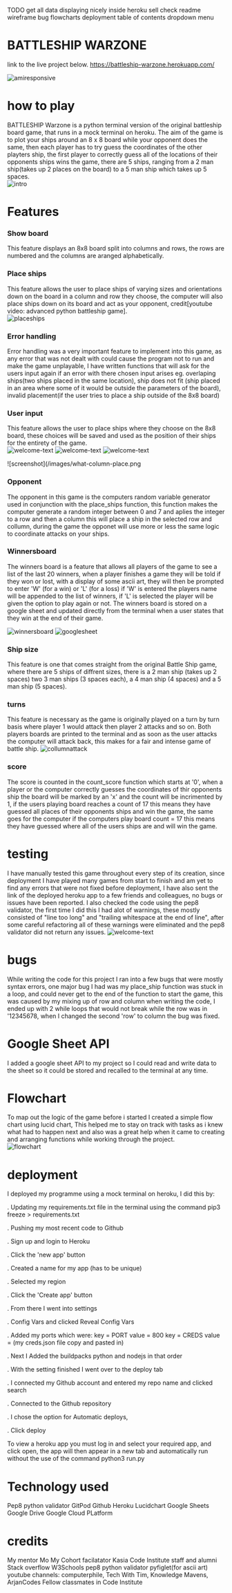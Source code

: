 TODO
get all data displaying nicely inside heroku 
sell check
readme
wireframe
bug
flowcharts
deployment
table of contents 
dropdown menu

# BATTLESHIP WARZONE

link to the live project below.
https://battleship-warzone.herokuapp.com/

![amiresponsive](/images/Screenshot%202022-04-15%20at%2012.12.16.png)

# how to play
BATTLESHIP Warzone is a python terminal version of the original battleship board game, that runs in a mock terminal on heroku.
The aim of the game is to plot your ships around an 8 x 8 board while your opponent does the same, then each player has to try guess the coordinates of the other playters ship, the first player to correctly guess all of the locations of their opponents ships wins the game, there are 5 ships, ranging from a 2 man ship(takes up 2 places on the board) to a 5 man ship which takes up 5 spaces.   
![intro](/images/intro.png)

# Features
### Show board
This feature displays an 8x8 board split into columns and rows, the rows are numbered and the columns are aranged alphabetically.

### Place ships
This feature allows the user to place ships of varying sizes and orientations down on the board in a column and row they choose, the computer will also place ships down on its board and act as your opponent, credit[youtube video: advanced python battleship game].  
![placeships](/images/h-or-v.png)
### Error handling
Error handling was a very important feature to implement into this game, as any error that was not dealt with could cause the program not to run and make the game unplayable, I have written functions that will ask for the users input again if an error with there chosen input arises eg. overlaping ships(two ships placed in the same location), ship does not fit (ship placed in an area where some of it would be outside the parameters of the board), invalid placement(if the user tries to place a ship outside of the 8x8 board)
### User input
This feature allows the user to place ships where they choose on the 8x8 board, these choices will be saved and used as the position of their ships for the entirety of the game.  
![welcome-text](/images/enter-name.png)
![welcome-text](/images/welcome-txt.png)
![welcome-text](/images/ready.png)

![screenshot](/images/what-column-place.png
### Opponent
The opponent in this game is the computers random variable generator used in conjunction with the place_ships function, this function makes the computer generate a random integer between 0 and 7 and aplies the integer to a row and then a column this will place a ship in the selected row and collumn, during the game the opponet will use more or less the same logic to coordinate attacks on your ships.
### Winnersboard
The winners board is a feature that allows all players of the game to see a list of the last 20 winners, when a player finishes a game they will be told if they won or lost, with a display of some ascii art, they will then be prompted to enter 'W' (for a win) or 'L' (for a loss) if 'W' is entered the players name will be appended to the list of winners, if 'L' is selected the player will be given the option to play again or not. The winners board is stored on a google sheet and updated directly from the terminal when a user states that they win at the end of their game.  

![winnersboard](/images/winnersboard.png)
![googlesheet](/images/sheet.png)
### Ship size 
This feature is one that comes straight from the original Battle Ship game, where there are 5 ships of diffrent sizes, there is a 2 man ship (takes up 2 spaces) two 3 man ships (3 spaces each), a 4 man ship (4 spaces) and a 5 man ship (5 spaces).
### turns
This feature is necessary as the game is originally played on a turn by turn basis where player 1 would attack then player 2 attacks and so on. Both players boards are printed to the terminal and as soon as the user attacks the computer will attack back, this makes for a fair and intense game of battle ship. 
![collumnattack](/images/what-column-attack.png)
### score
The score is counted in the count_score function which starts at '0', when a player or the computer correctly guesses the coordinates of thir opponents ship the board will be marked by an 'x' and the count will be incrimented by 1, if the users playing board reaches a count of 17 this means they have guessed all places of their opponents ships and win the game, the same goes for the computer if the computers play board count = 17 this means they have guessed where all of the users ships are and will win the game.

# testing
I have manually tested this game throughout every step of its creation, since deployment I have played many games from start to finish and am yet to find any errors that were not fixed before deployment, I have also sent the link of the deployed heroku app to a few friends and colleagues, no bugs or issues have been reported. I also checked the code using the pep8 validator, the first time I did this I had alot of warnings, these mostly consisted of "line too long" and "trailing whitespace at the end of line", after some careful refactoring all of these warnings were eliminated and the pep8 validator did not return any issues.
![welcome-text](/images/pep8-testing.png)

# bugs
While writing the code for this project I ran into a few bugs that were mostly syntax errors, one major bug I had was my place_ship function was stuck in a loop, and could never get to the end of the function to start the game, this was caused by my mixing up of row and column when writing the code, I ended up with 2 while loops that would not break while the row was in '12345678, when I changed the second 'row' to column the bug was fixed.  

# Google Sheet API
I added a google sheet API to my project so I could read and write data to the sheet so it could be stored and recalled to the terminal at any time.

# Flowchart
To map out the logic of the game before i started I created a simple flow chart using lucid chart, This helped me to stay on track with tasks as i knew what had to happen next and also was a great help when it came to creating and arranging functions while working through the project.  
![flowchart](/images/flow%20chart.jpeg)

# deployment
I deployed my programme using a mock terminal on heroku, I did this by:

. Updating my requirements.txt file in the terminal using the command pip3 freeze > requirements.txt

. Pushing my most recent code to Github

. Sign up and login to Heroku

. Click the 'new app' button

. Created a name for my app (has to be unique)

. Selected my region

. Click the 'Create app' button

. From there I went into settings

. Config Vars  and clicked Reveal Config Vars

. Added my ports which were:
 key = PORT value = 800
 key = CREDS value = (my creds.json file copy and pasted in)

. Next I Added the buildpacks python and nodejs in that order

. With the setting finished I went over to the deploy tab

. I connected my Github account and entered my repo name and clicked search

. Connected to the Github repository

. I chose the option for Automatic deploys,

. Click deploy

To view a heroku app you must log in and select your required app, and click open, the app will then appear in a new tab and automatically run without the use of the command python3 run.py

# Technology used
Pep8 python validator 
GitPod
Github
Heroku
Lucidchart
Google Sheets
Google Drive
Google Cloud PLatform

# credits

My mentor Mo 
My Cohort facilatator Kasia
Code Institute staff and alumni
Stack overflow
W3Schools
pep8 python validator
pyfiglet(for ascii art)
youtube channels: computerphile, Tech With Tim, Knowledge Mavens, ArjanCodes
Fellow classmates in Code Institute
